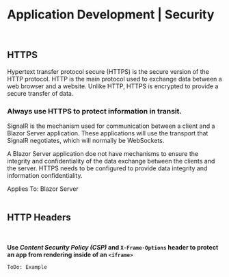 # Application Development | Security
<br>

## HTTPS

Hypertext transfer protocol secure (HTTPS) is the secure version of the HTTP protocol. HTTP is the main protocol used to exchange data between a web browser and a website. Unlike HTTP, HTTPS
is encrypted to provide a secure transfer of data.
<br>


### Always use HTTPS to protect information in transit.

SignalR is the mechanism used for communication between a client and a Blazor Server application. These applications will use the transport that SignalR negotiates, which will
normally be WebSockets.

A Blazor Server application doe not have mechanisms to ensure the integrity and confidentiality of the data exchange between the clients and the server. HTTPS needs to be
configured to provide data integrity and information confidentiality.

Applies To: Blazor Server
<br><br>


## HTTP Headers
<br>

**Use *Content Security Policy (CSP)* and  `X-Frame-Options` header to protect an app from rendering inside of an `<iframe>`**

```
ToDo: Example
```

<br><br>


